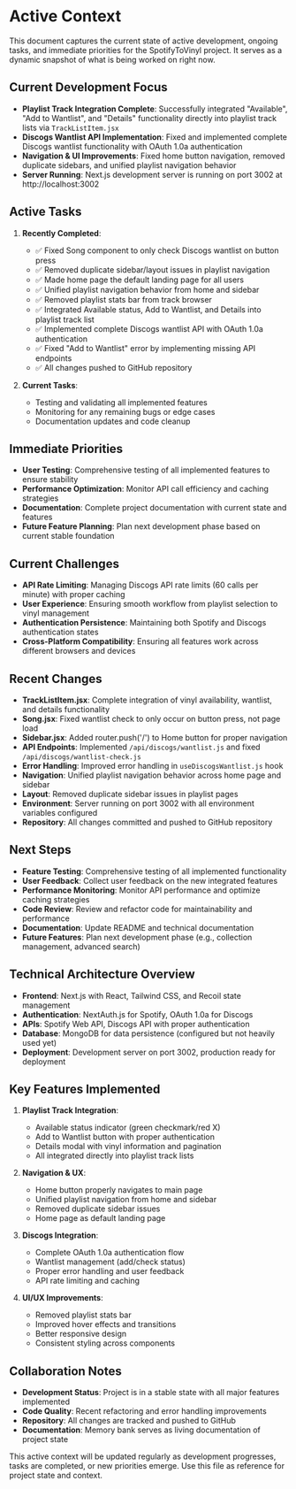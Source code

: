 # Active Context

This document captures the current state of active development, ongoing tasks, and immediate priorities for the SpotifyToVinyl project. It serves as a dynamic snapshot of what is being worked on right now.

## Current Development Focus
- **Playlist Track Integration Complete**: Successfully integrated "Available", "Add to Wantlist", and "Details" functionality directly into playlist track lists via `TrackListItem.jsx`
- **Discogs Wantlist API Implementation**: Fixed and implemented complete Discogs wantlist functionality with OAuth 1.0a authentication
- **Navigation & UI Improvements**: Fixed home button navigation, removed duplicate sidebars, and unified playlist navigation behavior
- **Server Running**: Next.js development server is running on port 3002 at http://localhost:3002

## Active Tasks
1. **Recently Completed**:
   - ✅ Fixed Song component to only check Discogs wantlist on button press
   - ✅ Removed duplicate sidebar/layout issues in playlist navigation  
   - ✅ Made home page the default landing page for all users
   - ✅ Unified playlist navigation behavior from home and sidebar
   - ✅ Removed playlist stats bar from track browser
   - ✅ Integrated Available status, Add to Wantlist, and Details into playlist track list
   - ✅ Implemented complete Discogs wantlist API with OAuth 1.0a authentication
   - ✅ Fixed "Add to Wantlist" error by implementing missing API endpoints
   - ✅ All changes pushed to GitHub repository

2. **Current Tasks**:
   - Testing and validating all implemented features
   - Monitoring for any remaining bugs or edge cases
   - Documentation updates and code cleanup

## Immediate Priorities
- **User Testing**: Comprehensive testing of all implemented features to ensure stability
- **Performance Optimization**: Monitor API call efficiency and caching strategies
- **Documentation**: Complete project documentation with current state and features
- **Future Feature Planning**: Plan next development phase based on current stable foundation

## Current Challenges
- **API Rate Limiting**: Managing Discogs API rate limits (60 calls per minute) with proper caching
- **User Experience**: Ensuring smooth workflow from playlist selection to vinyl management
- **Authentication Persistence**: Maintaining both Spotify and Discogs authentication states
- **Cross-Platform Compatibility**: Ensuring all features work across different browsers and devices

## Recent Changes
- **TrackListItem.jsx**: Complete integration of vinyl availability, wantlist, and details functionality
- **Song.jsx**: Fixed wantlist check to only occur on button press, not page load
- **Sidebar.jsx**: Added router.push('/') to Home button for proper navigation
- **API Endpoints**: Implemented `/api/discogs/wantlist.js` and fixed `/api/discogs/wantlist-check.js`
- **Error Handling**: Improved error handling in `useDiscogsWantlist.js` hook
- **Navigation**: Unified playlist navigation behavior across home page and sidebar
- **Layout**: Removed duplicate sidebar issues in playlist pages
- **Environment**: Server running on port 3002 with all environment variables configured
- **Repository**: All changes committed and pushed to GitHub repository

## Next Steps
- **Feature Testing**: Comprehensive testing of all implemented functionality
- **User Feedback**: Collect user feedback on the new integrated features
- **Performance Monitoring**: Monitor API performance and optimize caching strategies
- **Code Review**: Review and refactor code for maintainability and performance
- **Documentation**: Update README and technical documentation
- **Future Features**: Plan next development phase (e.g., collection management, advanced search)

## Technical Architecture Overview
- **Frontend**: Next.js with React, Tailwind CSS, and Recoil state management
- **Authentication**: NextAuth.js for Spotify, OAuth 1.0a for Discogs
- **APIs**: Spotify Web API, Discogs API with proper authentication
- **Database**: MongoDB for data persistence (configured but not heavily used yet)
- **Deployment**: Development server on port 3002, production ready for deployment

## Key Features Implemented
1. **Playlist Track Integration**:
   - Available status indicator (green checkmark/red X)
   - Add to Wantlist button with proper authentication
   - Details modal with vinyl information and pagination
   - All integrated directly into playlist track lists

2. **Navigation & UX**:
   - Home button properly navigates to main page
   - Unified playlist navigation from home and sidebar
   - Removed duplicate sidebar issues
   - Home page as default landing page

3. **Discogs Integration**:
   - Complete OAuth 1.0a authentication flow
   - Wantlist management (add/check status)
   - Proper error handling and user feedback
   - API rate limiting and caching

4. **UI/UX Improvements**:
   - Removed playlist stats bar
   - Improved hover effects and transitions
   - Better responsive design
   - Consistent styling across components

## Collaboration Notes
- **Development Status**: Project is in a stable state with all major features implemented
- **Code Quality**: Recent refactoring and error handling improvements
- **Repository**: All changes are tracked and pushed to GitHub
- **Documentation**: Memory bank serves as living documentation of project state

This active context will be updated regularly as development progresses, tasks are completed, or new priorities emerge. Use this file as reference for project state and context.
